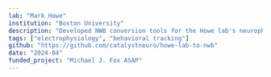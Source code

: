 ```yaml
---
lab: "Mark Howe"
institution: "Boston University"
description: "Developed NWB conversion tools for the Howe lab's neurophysiology datasets studying neural circuits involved in learning and decision-making. The conversion pipeline handles multi-modal data including neural recordings and behavioral measurements during complex behavioral tasks."
tags: ["electrophysiology", "behavioral tracking"]
github: "https://github.com/catalystneuro/howe-lab-to-nwb"
date: "2024-04"
funded_project: "Michael J. Fox ASAP"
---
```

